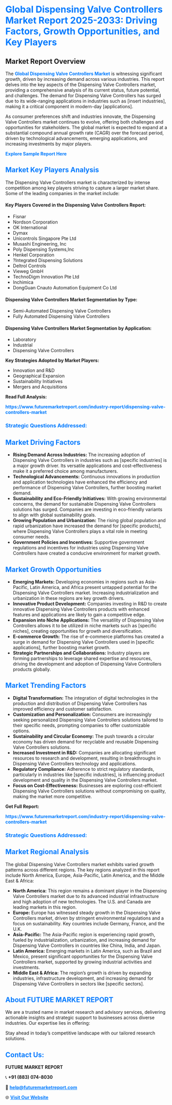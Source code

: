 <h1 style="color: #007BFF;">Global Dispensing Valve Controllers Market Report 2025-2033: Driving Factors, Growth Opportunities, and Key Players</h1>

<section id="overview">
<h2>Market Report Overview</h2>
<p>The <a href="https://www.futuremarketreport.com/industry-report/dispensing-valve-controllers-market" style="color: #007BFF; text-decoration: none;"><strong>Global Dispensing Valve Controllers Market</strong></a> is witnessing significant growth, driven by increasing demand across various industries. This report delves into the key aspects of the Dispensing Valve Controllers market, providing a comprehensive analysis of its current status, future potential, and challenges. The demand for Dispensing Valve Controllers has surged due to its wide-ranging applications in industries such as [insert industries], making it a critical component in modern-day [applications].</p>
<p>As consumer preferences shift and industries innovate, the Dispensing Valve Controllers market continues to evolve, offering both challenges and opportunities for stakeholders. The global market is expected to expand at a substantial compound annual growth rate (CAGR) over the forecast period, driven by technological advancements, emerging applications, and increasing investments by major players.</p>
</section>

<section id="overview">
<p><a href="https://www.futuremarketreport.com/request-sample/reportId=113411" style="color: #007BFF; text-decoration: none;"><strong>Explore Sample Report Here</strong></a></p>
</section>

<section id="key-players">
<h2 style="color: #007BFF;">Market Key Players Analysis</h2>
<p>The Dispensing Valve Controllers market is characterized by intense competition among key players striving to capture a larger market share. Some of the leading companies in the market include:</p>
<h4>Key Players Covered in the Dispensing Valve Controllers Report:</h4>
<ul><li>Fisnar</li><li>Nordson Corporation</li><li>OK International</li><li>Dymax</li><li>Unicontrols Singapore Pte Ltd</li><li>Musashi Engineering, Inc</li><li>Poly Dispensing Systems,Inc</li><li>Henkel Corporation</li><li>?Integrated Dispensing Solutions</li><li>Deltrol Controls</li><li>Vieweg GmbH</li><li>TechnoDigm Innovation Pte Ltd</li><li>Inchimica</li><li>DongGuan Cnauto Automation Equipment Co Ltd</li></ul>
<h4>Dispensing Valve Controllers Market Segmentation by Type:</h4>
<ul><li>Semi-Automated Dispensing Valve Controllers</li><li>Fully Automated Dispensing Valve Controllers</li></ul>

<h4>Dispensing Valve Controllers Market Segmentation by Application:</h4>
<ul><li>Laboratory</li><li>Industrial</li><li>Dispensing Valve Controllers</li></ul>
<p><strong>Key Strategies Adopted by Market Players:</strong></p>
<ul>
<li>Innovation and R&D</li>
<li>Geographical Expansion</li>
<li>Sustainability Initiatives</li>
<li>Mergers and Acquisitions</li>
</ul>
</section>

<section>
<p><strong>Read Full Analysis: </strong></p><a href="https://www.futuremarketreport.com/industry-report/dispensing-valve-controllers-market" style="color: #007BFF; text-decoration: none;"><strong>https://www.futuremarketreport.com/industry-report/dispensing-valve-controllers-market</strong></a>
<h3 style="color: #007BFF;">Strategic Questions Addressed:</h3>
</section>

<section id="driving-factors">
<h2 style="color: #007BFF;">Market Driving Factors</h2>
<ul>
<li><strong>Rising Demand Across Industries:</strong> The increasing adoption of Dispensing Valve Controllers in industries such as [specific industries] is a major growth driver. Its versatile applications and cost-effectiveness make it a preferred choice among manufacturers.</li>
<li><strong>Technological Advancements:</strong> Continuous innovations in production and application technologies have enhanced the efficiency and performance of Dispensing Valve Controllers, further boosting market demand.</li>
<li><strong>Sustainability and Eco-Friendly Initiatives:</strong> With growing environmental concerns, the demand for sustainable Dispensing Valve Controllers solutions has surged. Companies are investing in eco-friendly variants to align with global sustainability goals.</li>
<li><strong>Growing Population and Urbanization:</strong> The rising global population and rapid urbanization have increased the demand for [specific products], where Dispensing Valve Controllers plays a vital role in meeting consumer needs.</li>
<li><strong>Government Policies and Incentives:</strong> Supportive government regulations and incentives for industries using Dispensing Valve Controllers have created a conducive environment for market growth.</li>
</ul>
</section>

<section id="growth-opportunities">
<h2 style="color: #007BFF;">Market Growth Opportunities</h2>
<ul>
<li><strong>Emerging Markets:</strong> Developing economies in regions such as Asia-Pacific, Latin America, and Africa present untapped potential for the Dispensing Valve Controllers market. Increasing industrialization and urbanization in these regions are key growth drivers.</li>
<li><strong>Innovative Product Development:</strong> Companies investing in R&D to create innovative Dispensing Valve Controllers products with enhanced features and applications are likely to gain a competitive edge.</li>
<li><strong>Expansion into Niche Applications:</strong> The versatility of Dispensing Valve Controllers allows it to be utilized in niche markets such as [specific niches], creating opportunities for growth and diversification.</li>
<li><strong>E-commerce Growth:</strong> The rise of e-commerce platforms has created a surge in demand for Dispensing Valve Controllers used in [specific applications], further boosting market growth.</li>
<li><strong>Strategic Partnerships and Collaborations:</strong> Industry players are forming partnerships to leverage shared expertise and resources, driving the development and adoption of Dispensing Valve Controllers products globally.</li>
</ul>
</section>

<section id="trending-factors">
<h2 style="color: #007BFF;">Market Trending Factors</h2>
<ul>
<li><strong>Digital Transformation:</strong> The integration of digital technologies in the production and distribution of Dispensing Valve Controllers has improved efficiency and customer satisfaction.</li>
<li><strong>Customization and Personalization:</strong> Consumers are increasingly seeking personalized Dispensing Valve Controllers solutions tailored to their specific needs, prompting companies to offer customizable options.</li>
<li><strong>Sustainability and Circular Economy:</strong> The push towards a circular economy has driven demand for recyclable and reusable Dispensing Valve Controllers solutions.</li>
<li><strong>Increased Investment in R&D:</strong> Companies are allocating significant resources to research and development, resulting in breakthroughs in Dispensing Valve Controllers technology and applications.</li>
<li><strong>Regulatory Compliance:</strong> Adherence to strict regulatory standards, particularly in industries like [specific industries], is influencing product development and quality in the Dispensing Valve Controllers market.</li>
<li><strong>Focus on Cost-Effectiveness:</strong> Businesses are exploring cost-efficient Dispensing Valve Controllers solutions without compromising on quality, making the market more competitive.</li>
</ul>
</section>

<section>
<p><strong>Get Full Report: </strong></p><a href="https://www.futuremarketreport.com/industry-report/dispensing-valve-controllers-market" style="color: #007BFF; text-decoration: none;"><strong>https://www.futuremarketreport.com/industry-report/dispensing-valve-controllers-market</strong></a>
<h3 style="color: #007BFF;">Strategic Questions Addressed:</h3>
</section>


<section id="regional-analysis">
<h2 style="color: #007BFF;">Market Regional Analysis</h2>
<p>The global Dispensing Valve Controllers market exhibits varied growth patterns across different regions. The key regions analyzed in this report include North America, Europe, Asia-Pacific, Latin America, and the Middle East & Africa:</p>
<ul>
<li><strong>North America:</strong> This region remains a dominant player in the Dispensing Valve Controllers market due to its advanced industrial infrastructure and high adoption of new technologies. The U.S. and Canada are leading markets in this region.</li>
<li><strong>Europe:</strong> Europe has witnessed steady growth in the Dispensing Valve Controllers market, driven by stringent environmental regulations and a focus on sustainability. Key countries include Germany, France, and the U.K.</li>
<li><strong>Asia-Pacific:</strong> The Asia-Pacific region is experiencing rapid growth, fueled by industrialization, urbanization, and increasing demand for Dispensing Valve Controllers in countries like China, India, and Japan.</li>
<li><strong>Latin America:</strong> Emerging markets in Latin America, such as Brazil and Mexico, present significant opportunities for the Dispensing Valve Controllers market, supported by growing industrial activities and investments.</li>
<li><strong>Middle East & Africa:</strong> The region’s growth is driven by expanding industries, infrastructure development, and increasing demand for Dispensing Valve Controllers in sectors like [specific sectors].</li>
</ul>
</section>

<footer>
<h2 style="color: #007BFF;">About FUTURE MARKET REPORT</h2>
<p>We are a trusted name in market research and advisory services, delivering actionable insights and strategic support to businesses across diverse industries. Our expertise lies in offering:</p>

<p>Stay ahead in today’s competitive landscape with our tailored research solutions.</p>

<h2 style="color: #007BFF;">Contact Us:</h2>
<p><strong>FUTURE MARKET REPORT</strong></p>
<p>📞 <strong>+91 (883) 074-8030</strong></p>
<p>📧 <strong><a href="mailto:help@futuremarketreport.com" style="color: #007BFF;">help@futuremarketreport.com</a></strong></p>
<p>🌐 <strong><a href="https://www.futuremarketreport.com/" style="color: #007BFF;">Visit Our Website</a></strong></p>
</footer>